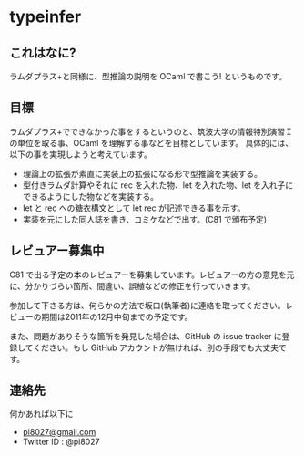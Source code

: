 
# typeinfer

## これはなに?

ラムダプラス+と同様に、型推論の説明を OCaml で書こう! というものです。

## 目標

ラムダプラス+でできなかった事をするというのと、筑波大学の情報特別演習Ｉの単位を取る事、OCaml を理解する事などを目標としています。
具体的には、以下の事を実現しようと考えています。

- 理論上の拡張が素直に実装上の拡張になる形で型推論を実装する。
- 型付きラムダ計算やそれに rec を入れた物、let を入れた物、let を入れ子にできるようにした物などを実装する。
- let と rec への糖衣構文として let rec が記述できる事を示す。
- 実装を元にした同人誌を書き、コミケなどで出す。(C81 で頒布予定)

## レビュアー募集中

C81 で出る予定の本のレビュアーを募集しています。レビュアーの方の意見を元に、分かりづらい箇所、間違い、誤植などの修正を行っていきます。

参加して下さる方は、何らかの方法で坂口(執筆者)に連絡を取ってください。レビューの期間は2011年の12月中旬までの予定です。

また、問題がありそうな箇所を発見した場合は、GitHub の issue tracker に登録してください。もし GitHub アカウントが無ければ、別の手段でも大丈夫です。

## 連絡先

何かあれば以下に

- pi8027@gmail.com
- Twitter ID : @pi8027

